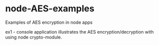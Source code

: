 node-AES-examples
=================

Examples of AES encryption in node apps

ex1 - console application illustrates the AES encryption/decryption with using node crypto-module.